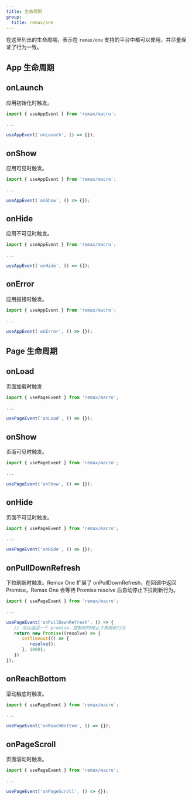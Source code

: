 ```yaml
---
title: 生命周期
group:
  title: remax/one
---
```


在这里列出的生命周期，表示在 `remax/one` 支持的平台中都可以使用，并尽量保证了行为一致。

## App 生命周期

## onLaunch

应用初始化时触发。

```js
import { useAppEvent } from 'remax/macro';

...

useAppEvent('onLaunch', () => {});
```

## onShow

应用可见时触发。

```js
import { useAppEvent } from 'remax/macro';

...

useAppEvent('onShow', () => {});
```

## onHide

应用不可见时触发。

```js
import { useAppEvent } from 'remax/macro';

...

useAppEvent('onHide', () => {});
```

## onError

应用报错时触发。

```js
import { useAppEvent } from 'remax/macro';

...

useAppEvent('onError', () => {});
```

## Page 生命周期

## onLoad

页面加载时触发

```js
import { usePageEvent } from 'remax/macro';

...

usePageEvent('onLoad', () => {});
```

## onShow

页面可见时触发。

```js
import { usePageEvent } from 'remax/macro';

...

usePageEvent('onShow', () => {});
```

## onHide

页面不可见时触发。

```js
import { usePageEvent } from 'remax/macro';

...

usePageEvent('onHide', () => {});
```

## onPullDownRefresh

下拉刷新时触发。Remax One 扩展了 onPullDownRefresh，在回调中返回 Promise，Remax One 会等待 Promise resolve 后自动停止下拉刷新行为。

```js
import { usePageEvent } from 'remax/macro';

...

usePageEvent('onPullDownRefresh', () => {
   // 可以返回一个 promise，控制何时停止下来刷新行为
   return new Promise((resolve) => {
      setTimeout(() => {
         resolve();
      }, 1000);
   })
});
```

## onReachBottom

滚动触底时触发。

```js
import { usePageEvent } from 'remax/macro';

...

usePageEvent('onReachBottom', () => {});
```

## onPageScroll

页面滚动时触发。

```js
import { usePageEvent } from 'remax/macro';

...

usePageEvent('onPageScroll', () => {});
```
